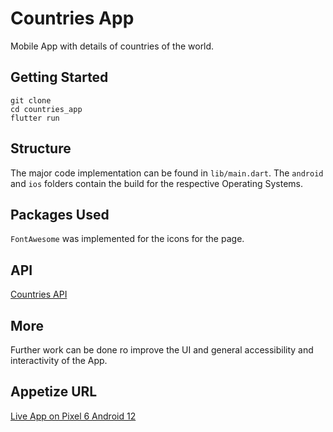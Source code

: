 # Countries App

Mobile App with details of countries of the world.

## Getting Started

```
git clone
cd countries_app
flutter run
```

## Structure

The major code implementation can be found in `lib/main.dart`. The `android` and `ios` folders contain the build for the respective Operating Systems.

## Packages Used

`FontAwesome` was implemented for the icons for the page.


## API

[Countries API](https://restcountries.com/v3.1/all)

## More

Further work can be done ro improve the UI and general accessibility and interactivity of the App.

## Appetize URL


[Live App on Pixel 6 Android 12](https://appetize.io/app/rxo4hcvyvdzrvwiecwf5dcnvam?device=pixel6&osVersion=12.0&scale=75)
